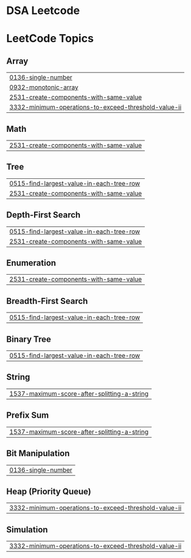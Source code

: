 # DSA Leetcode

<!---LeetCode Topics Start-->
# LeetCode Topics
## Array
|  |
| ------- |
| [0136-single-number](https://github.com/PratikshaD45/DSALeetcode/tree/master/0136-single-number) |
| [0932-monotonic-array](https://github.com/PratikshaD45/DSALeetcode/tree/master/0932-monotonic-array) |
| [2531-create-components-with-same-value](https://github.com/PratikshaD45/DSALeetcode/tree/master/2531-create-components-with-same-value) |
| [3332-minimum-operations-to-exceed-threshold-value-ii](https://github.com/PratikshaD45/DSALeetcode/tree/master/3332-minimum-operations-to-exceed-threshold-value-ii) |
## Math
|  |
| ------- |
| [2531-create-components-with-same-value](https://github.com/PratikshaD45/DSALeetcode/tree/master/2531-create-components-with-same-value) |
## Tree
|  |
| ------- |
| [0515-find-largest-value-in-each-tree-row](https://github.com/PratikshaD45/DSALeetcode/tree/master/0515-find-largest-value-in-each-tree-row) |
| [2531-create-components-with-same-value](https://github.com/PratikshaD45/DSALeetcode/tree/master/2531-create-components-with-same-value) |
## Depth-First Search
|  |
| ------- |
| [0515-find-largest-value-in-each-tree-row](https://github.com/PratikshaD45/DSALeetcode/tree/master/0515-find-largest-value-in-each-tree-row) |
| [2531-create-components-with-same-value](https://github.com/PratikshaD45/DSALeetcode/tree/master/2531-create-components-with-same-value) |
## Enumeration
|  |
| ------- |
| [2531-create-components-with-same-value](https://github.com/PratikshaD45/DSALeetcode/tree/master/2531-create-components-with-same-value) |
## Breadth-First Search
|  |
| ------- |
| [0515-find-largest-value-in-each-tree-row](https://github.com/PratikshaD45/DSALeetcode/tree/master/0515-find-largest-value-in-each-tree-row) |
## Binary Tree
|  |
| ------- |
| [0515-find-largest-value-in-each-tree-row](https://github.com/PratikshaD45/DSALeetcode/tree/master/0515-find-largest-value-in-each-tree-row) |
## String
|  |
| ------- |
| [1537-maximum-score-after-splitting-a-string](https://github.com/PratikshaD45/DSALeetcode/tree/master/1537-maximum-score-after-splitting-a-string) |
## Prefix Sum
|  |
| ------- |
| [1537-maximum-score-after-splitting-a-string](https://github.com/PratikshaD45/DSALeetcode/tree/master/1537-maximum-score-after-splitting-a-string) |
## Bit Manipulation
|  |
| ------- |
| [0136-single-number](https://github.com/PratikshaD45/DSALeetcode/tree/master/0136-single-number) |
## Heap (Priority Queue)
|  |
| ------- |
| [3332-minimum-operations-to-exceed-threshold-value-ii](https://github.com/PratikshaD45/DSALeetcode/tree/master/3332-minimum-operations-to-exceed-threshold-value-ii) |
## Simulation
|  |
| ------- |
| [3332-minimum-operations-to-exceed-threshold-value-ii](https://github.com/PratikshaD45/DSALeetcode/tree/master/3332-minimum-operations-to-exceed-threshold-value-ii) |
<!---LeetCode Topics End-->